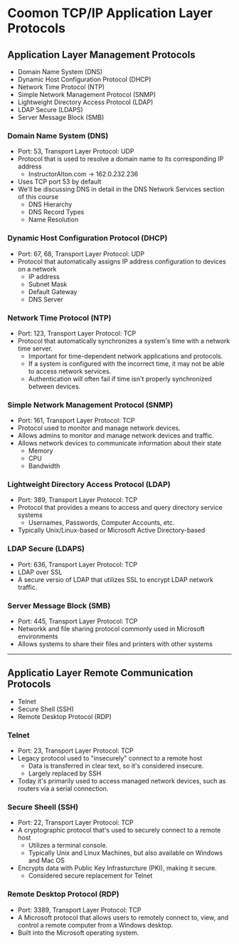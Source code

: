# Coomon TCP/IP Application Layer Protocols

## Application Layer Management Protocols

- Domain Name System (DNS)
- Dynamic Host Configuration Protocol (DHCP)
- Network Time Protocol (NTP)
- Simple Network Management Protocol (SNMP)
- Lightweight Directory Access Protocol (LDAP)
- LDAP Secure (LDAPS)
- Server Message Block (SMB)

### Domain Name System (DNS)

- Port: 53, Transport Layer Protocol: UDP
- Protocol that is used to resolve a domain name to its corresponding IP address
  - InstructorAlton.com -> 162.0.232.236
- Uses TCP port 53 by default
- We'll be discussing DNS in detail in the DNS Network Services section of this course
  - DNS Hierarchy
  - DNS Record Types
  - Name Resolution

### Dynamic Host Configuration Protocol (DHCP)

- Port: 67, 68, Transport Layer Protocol: UDP
- Protocol that automatically assigns IP address configuration to devices on a network
  - IP address
  - Subnet Mask
  - Default Gateway
  - DNS Server

### Network Time Protocol (NTP)

- Port: 123, Transport Layer Protocol: TCP
- Protocol that automatically synchronizes a system's time with a network time server.
  - Important for time-dependent network applications and protocols.
  - If a system is configured with the incorrect time, it may not be able to access network services.
  - Authentication will often fail if time isn't properly synchronized between devices.

### Simple Network Management Protocol (SNMP)

- Port: 161, Transport Layer Protocol: TCP
- Protocol used to monitor and manage network devices.
- Allows admins to monitor and manage network devices and traffic.
- Allows network devices to communicate information about their state
  - Memory
  - CPU
  - Bandwidth

### Lightweight Directory Access Protocol (LDAP)

- Port: 389, Transport Layer Protocol: TCP
- Protocol that provides a means to access and query directory service systems
  - Usernames, Passwords, Computer Accounts, etc.
- Typically Unix/Linux-based or Microsoft Active Directory-based

### LDAP Secure (LDAPS)

- Port: 636, Transport Layer Protocol: TCP
- LDAP over SSL
- A secure versio of LDAP that utilizes SSL to encrypt LDAP network traffic.

### Server Message Block (SMB)

- Port: 445, Transport Layer Protocol: TCP
- Networkk and file sharing protocol commonly used in Microsoft environments
- Allows systems to share their files and printers with other systems

---

## Applicatio Layer Remote Communication Protocols

- Telnet
- Secure Shell (SSH)
- Remote Desktop Protocol (RDP)

### Telnet

- Port: 23, Transport Layer Protocol: TCP
- Legacy protocol used to "insecurely" connect to a remote host
  - Data is transferred in clear text, so it's considered insecure.
  - Largely replaced by SSH
- Today it's primarily used to access managed network devices, such as routers via a serial connection.

### Secure Sheell (SSH)

- Port: 22, Transport Layer Protocol: TCP
- A cryptographic protocol that's used to securely connect to a remote host
  - Utilizes a terminal console.
  - Typically Unix and Linux Machines, but also available on Windows and Mac OS
- Encrypts data with Public Key Infrasturcture (PKI), making it secure.
  - Considered secure replacement for Telnet

### Remote Desktop Protocol (RDP)

- Port: 3389, Transport Layer Protocol: TCP
- A Microsoft protocol that allows users to remotely connect to, view, and control a remote computer from a Windows desktop.
- Built into the Microsoft operating system.

